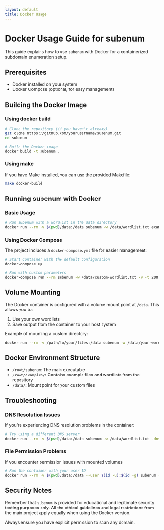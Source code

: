 ```yaml
---
layout: default
title: Docker Usage
---
```


# Docker Usage Guide for subenum

This guide explains how to use `subenum` with Docker for a containerized subdomain enumeration setup.

## Prerequisites

- Docker installed on your system
- Docker Compose (optional, for easy management)

## Building the Docker Image

### Using docker build

```bash
# Clone the repository (if you haven't already)
git clone https://github.com/yourusername/subenum.git
cd subenum

# Build the Docker image
docker build -t subenum .
```

### Using make

If you have Make installed, you can use the provided Makefile:

```bash
make docker-build
```

## Running subenum with Docker

### Basic Usage

```bash
# Run subenum with a wordlist in the data directory
docker run --rm -v $(pwd)/data:/data subenum -w /data/wordlist.txt example.com
```

### Using Docker Compose

The project includes a `docker-compose.yml` file for easier management:

```bash
# Start container with the default configuration
docker-compose up

# Run with custom parameters
docker-compose run --rm subenum -w /data/custom-wordlist.txt -v -t 200 yourdomain.com
```

## Volume Mounting

The Docker container is configured with a volume mount point at `/data`. This allows you to:

1. Use your own wordlists
2. Save output from the container to your host system

Example of mounting a custom directory:

```bash
docker run --rm -v /path/to/your/files:/data subenum -w /data/your-wordlist.txt -v target.com
```

## Docker Environment Structure

- `/root/subenum`: The main executable
- `/root/examples/`: Contains example files and wordlists from the repository
- `/data/`: Mount point for your custom files

## Troubleshooting

### DNS Resolution Issues

If you're experiencing DNS resolution problems in the container:

```bash
# Try using a different DNS server
docker run --rm -v $(pwd)/data:/data subenum -w /data/wordlist.txt -dns-server 1.1.1.1:53 example.com
```

### File Permission Problems

If you encounter permission issues with mounted volumes:

```bash
# Run the container with your user ID
docker run --rm -v $(pwd)/data:/data --user $(id -u):$(id -g) subenum -w /data/wordlist.txt example.com
```

## Security Notes

Remember that `subenum` is provided for educational and legitimate security testing purposes only. All the ethical guidelines and legal restrictions from the main project apply equally when using the Docker version.

Always ensure you have explicit permission to scan any domain. 